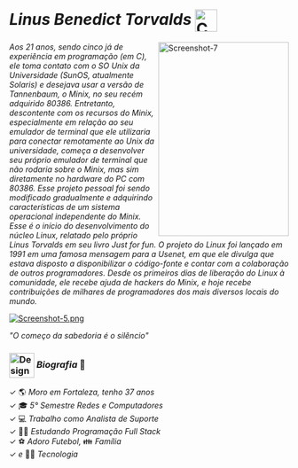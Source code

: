 # *Linus Benedict Torvalds* <img alt="Coding Gif" src="https://thumbs.gfycat.com/UnevenSomberGalapagossealion.webp?id=s2s53807#gsc.tab=0?cid=790b76118849e7b024333f0377101b6f9d71150022128261&rid=giphy.gif&ct=g" height="40" width="40" align="center"/>&nbsp;<br/> 

<a href='https://postimg.cc/dDXkbWWM' target='_blank'><img src='https://i.postimg.cc/dDXkbWWM/Screenshot-7.png' height="350px" width="235,16px" align="right" alt='Screenshot-7'/></a>

*Aos 21 anos, sendo cinco já de experiência em programação (em C), ele toma contato com o SO Unix da Universidade (SunOS, atualmente Solaris) e desejava usar a versão de Tannenbaum, o Minix, no seu recém adquirido 80386. Entretanto, descontente com os recursos do Minix, especialmente em relação ao seu emulador de terminal que ele utilizaria para conectar remotamente ao Unix da universidade, começa a desenvolver seu próprio emulador de terminal que não rodaria sobre o Minix, mas sim diretamente no hardware do PC com 80386. Esse projeto pessoal foi sendo modificado gradualmente e adquirindo características de um sistema operacional independente do Minix. Esse é o início do desenvolvimento do núcleo Linux, relatado pelo próprio Linus Torvalds em seu livro Just for fun. O projeto do Linux foi lançado em 1991 em uma famosa mensagem para a Usenet, em que ele divulga que estava disposto a disponibilizar o código-fonte e contar com a colaboração de outros programadores. Desde os primeiros dias de liberação do Linux à comunidade, ele recebe ajuda de hackers do Minix, e hoje recebe contribuições de milhares de programadores dos mais diversos locais do mundo.*

<p align='center'>


[![Screenshot-5.png](https://i.postimg.cc/4yJBz8VG/Screenshot-5.png)](https://git-scm.com/book/pt-br/v2/Come%C3%A7ando-O-B%C3%A1sico-do-Git/) <br/>
 
*"O começo da sabedoria é o silêncio"* </br>

### <img alt="Design Gif" src="https://media.giphy.com/media/povenlBAIz14s/giphy.gif" height="45" align="center"/>&nbsp;*Biografia* 🎯 
✓ 🌎 *Moro em Fortaleza, tenho 37 anos*   </br>
✓ 🎓 *5° Semestre Redes e Computadores*   </br>
✓ 💻 *Trabalho como Analista de Suporte*   </br>
✓ 👨‍💻 *Estudando Programação Full Stack* </br>
✓ ⚽ *Adoro Futebol,* 👪 *Família* </br>
✓ *e* 👨‍💻 *Tecnologia* </br>


                                                                                                                 
                                                                                                                 


